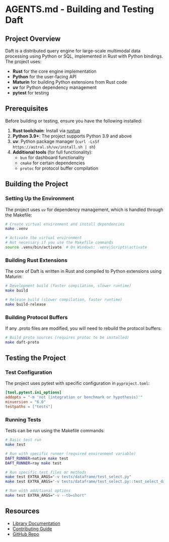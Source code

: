 # AGENTS.md - Building and Testing Daft

## Project Overview

Daft is a distributed query engine for large-scale multimodal data processing using Python or SQL, implemented in Rust with Python bindings. The project uses:
- **Rust** for the core engine implementation
- **Python** for the user-facing API
- **Maturin** for building Python extensions from Rust code
- **uv** for Python dependency management
- **pytest** for testing

## Prerequisites

Before building or testing, ensure you have the following installed:

1. **Rust toolchain**: Install via [rustup](https://rustup.rs/)
2. **Python 3.9+**: The project supports Python 3.9 and above
3. **uv**: Python package manager (`curl -LsSf https://astral.sh/uv/install.sh | sh`)
4. **Additional tools** (for full functionality):
   - `bun` for dashboard functionality
   - `cmake` for certain dependencies
   - `protoc` for protocol buffer compilation

## Building the Project

### Setting Up the Environment

The project uses `uv` for dependency management, which is handled through the Makefile:

```bash
# Create virtual environment and install dependencies
make .venv

# Activate the virtual environment
# Not necessary if you use the Makefile commands
source .venv/bin/activate  # On Windows: .venv\Scripts\activate
```

### Building Rust Extensions

The core of Daft is written in Rust and compiled to Python extensions using Maturin:

```bash
# Development build (faster compilation, slower runtime)
make build

# Release build (slower compilation, faster runtime)
make build-release
```

### Building Protocol Buffers

If any .proto files are modified, you will need to rebuild the protocol buffers:

```bash
# Build proto sources (requires protoc to be installed)
make daft-proto
```

## Testing the Project

### Test Configuration

The project uses pytest with specific configuration in `pyproject.toml`:

```toml
[tool.pytest.ini_options]
addopts = "-m 'not (integration or benchmark or hypothesis)'"
minversion = "6.0"
testpaths = ["tests"]
```

### Running Tests

Tests can be run using the Makefile commands:

```bash
# Basic test run
make test

# Run with specific runner (required environment variable)
DAFT_RUNNER=native make test
DAFT_RUNNER=ray make test

# Run specific test files or methods
make test EXTRA_ARGS="-v tests/dataframe/test_select.py"
make test EXTRA_ARGS="-v tests/dataframe/test_select.py::test_select_dataframe"

# Run with additional options
make test EXTRA_ARGS="-v --tb=short"
```

## Resources

- [Library Documentation](https://docs.daft.ai)
- [Contributing Guide](CONTRIBUTING.md)
- [GitHub Repo](https://github.com/Eventual-Inc/Daft)
